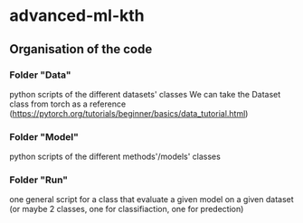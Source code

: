 # advanced-ml-kth

## Organisation of the code

### Folder "Data"

python scripts of the different datasets' classes
We can take the Dataset class from torch as a reference (https://pytorch.org/tutorials/beginner/basics/data_tutorial.html)

### Folder "Model"

python scripts of the different methods'/models' classes

### Folder "Run"

one general script for a class that evaluate a given model on a given dataset (or maybe 2 classes, one for classifiaction, one for predection) 

